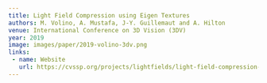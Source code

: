 ```yaml
---
title: Light Field Compression using Eigen Textures
authors: M. Volino, A. Mustafa, J-Y. Guillemaut and A. Hilton
venue: International Conference on 3D Vision (3DV)
year: 2019
image: images/paper/2019-volino-3dv.png
links:
 - name: Website
   url: https://cvssp.org/projects/lightfields/light-field-compression-using-eigen-textures/
---
```

